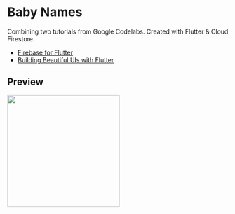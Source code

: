 # Baby Names
Combining two tutorials from Google Codelabs. Created with Flutter & Cloud Firestore.
- [Firebase for Flutter](https://codelabs.developers.google.com/codelabs/flutter-firebase/index.html?index=..%2F..%2Findex)
- [Building Beautiful UIs with Flutter](https://codelabs.developers.google.com/codelabs/flutter/index.html?index=../../index#0)

## Preview
<img src="https://github.com/arbiyanto/baby_names/blob/master/preview.png" width=256 align="left" />